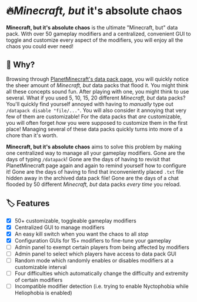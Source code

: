 # 🔥*Minecraft, but* it's absolute chaos
**Minecraft, but it's absolute chaos** is the ultimate "Minecraft, but" data pack. With over 50 gameplay modifiers and a centralized, convenient GUI to toggle and customize every aspect of the modifiers, you will enjoy all the chaos you could ever need!

## 🤔 Why?
Browsing through [PlanetMinecraft's data pack page](https://www.planetminecraft.com/data-packs/), you will quickly notice the sheer amount of *Minecraft, but* data packs that flood it. You might think all these concepts sound fun. After playing with one, you might think to use several. What if you used 5, 10, 15, 20 different *Minecraft, but* data packs? You'll quickly find yourself annoyed with having to *manually* type out `/datapack disable "file/..."`. You will also consider it annoying that very few of them are customizable! For the data packs that *are* customizable, you will often forget *how* you were supposed to customize them in the first place! Managing several of these data packs quickly turns into more of a chore than it's worth.

**Minecraft, but it's absolute chaos** aims to solve this problem by making one centralized way to manage all your gameplay modifiers. Gone are the days of typing `/datapack`! Gone are the days of having to revisit that PlanetMinecraft page again and again to remind yourself how to configure it! Gone are the days of having to find that inconveniently placed `.txt` file hidden away in the archived data pack file! Gone are the days of a chat flooded by 50 different *Minecraft, but* data packs *every time* you reload.

## 🏷️ Features
- [x] 50+ customizable, toggleable gameplay modifiers
- [x] Centralized GUI to manage modifiers
- [x] An easy kill switch when you want the chaos to all *stop*
- [x] Configuration GUIs for 15+ modifiers to fine-tune your gameplay
- [ ] Admin panel to exempt certain players from being affected by modifiers
- [ ] Admin panel to select which players have access to data pack GUI
- [ ] Random mode which randomly enables or disables modifiers at a customizable interval
- [ ] Four difficulties which automatically change the difficulty and extremity of certain modifiers
- [ ] Incompatible modifier detection (i.e. trying to enable Nyctophobia while Heliophobia is enabled)
